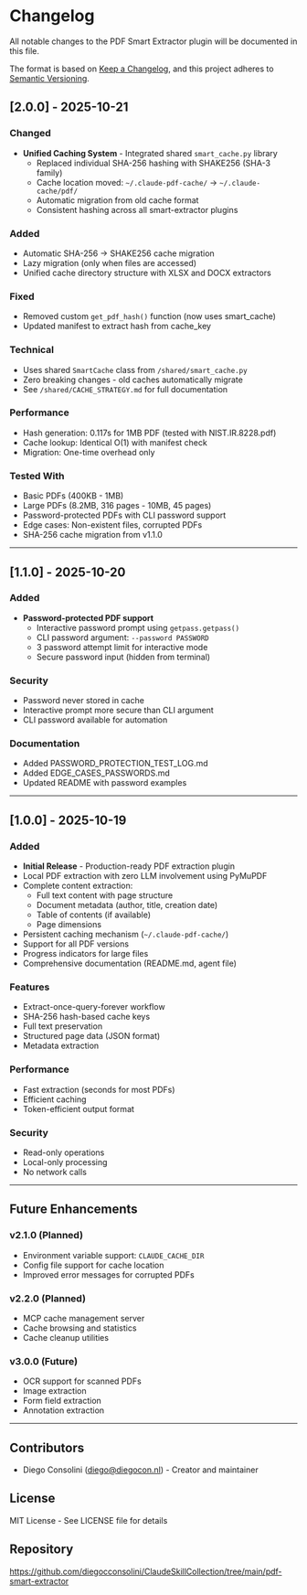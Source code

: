 # Changelog

All notable changes to the PDF Smart Extractor plugin will be documented in this file.

The format is based on [Keep a Changelog](https://keepachangelog.com/en/1.0.0/),
and this project adheres to [Semantic Versioning](https://semver.org/spec/v2.0.0.html).

## [2.0.0] - 2025-10-21

### Changed
- **Unified Caching System** - Integrated shared `smart_cache.py` library
  - Replaced individual SHA-256 hashing with SHAKE256 (SHA-3 family)
  - Cache location moved: `~/.claude-pdf-cache/` → `~/.claude-cache/pdf/`
  - Automatic migration from old cache format
  - Consistent hashing across all smart-extractor plugins

### Added
- Automatic SHA-256 → SHAKE256 cache migration
- Lazy migration (only when files are accessed)
- Unified cache directory structure with XLSX and DOCX extractors

### Fixed
- Removed custom `get_pdf_hash()` function (now uses smart_cache)
- Updated manifest to extract hash from cache_key

### Technical
- Uses shared `SmartCache` class from `/shared/smart_cache.py`
- Zero breaking changes - old caches automatically migrate
- See `/shared/CACHE_STRATEGY.md` for full documentation

### Performance
- Hash generation: 0.117s for 1MB PDF (tested with NIST.IR.8228.pdf)
- Cache lookup: Identical O(1) with manifest check
- Migration: One-time overhead only

### Tested With
- Basic PDFs (400KB - 1MB)
- Large PDFs (8.2MB, 316 pages - 10MB, 45 pages)
- Password-protected PDFs with CLI password support
- Edge cases: Non-existent files, corrupted PDFs
- SHA-256 cache migration from v1.1.0

---

## [1.1.0] - 2025-10-20

### Added
- **Password-protected PDF support**
  - Interactive password prompt using `getpass.getpass()`
  - CLI password argument: `--password PASSWORD`
  - 3 password attempt limit for interactive mode
  - Secure password input (hidden from terminal)

### Security
- Password never stored in cache
- Interactive prompt more secure than CLI argument
- CLI password available for automation

### Documentation
- Added PASSWORD_PROTECTION_TEST_LOG.md
- Added EDGE_CASES_PASSWORDS.md
- Updated README with password examples

---

## [1.0.0] - 2025-10-19

### Added
- **Initial Release** - Production-ready PDF extraction plugin
- Local PDF extraction with zero LLM involvement using PyMuPDF
- Complete content extraction:
  - Full text content with page structure
  - Document metadata (author, title, creation date)
  - Table of contents (if available)
  - Page dimensions
- Persistent caching mechanism (`~/.claude-pdf-cache/`)
- Support for all PDF versions
- Progress indicators for large files
- Comprehensive documentation (README.md, agent file)

### Features
- Extract-once-query-forever workflow
- SHA-256 hash-based cache keys
- Full text preservation
- Structured page data (JSON format)
- Metadata extraction

### Performance
- Fast extraction (seconds for most PDFs)
- Efficient caching
- Token-efficient output format

### Security
- Read-only operations
- Local-only processing
- No network calls

---

## Future Enhancements

### v2.1.0 (Planned)
- Environment variable support: `CLAUDE_CACHE_DIR`
- Config file support for cache location
- Improved error messages for corrupted PDFs

### v2.2.0 (Planned)
- MCP cache management server
- Cache browsing and statistics
- Cache cleanup utilities

### v3.0.0 (Future)
- OCR support for scanned PDFs
- Image extraction
- Form field extraction
- Annotation extraction

---

## Contributors
- Diego Consolini (diego@diegocon.nl) - Creator and maintainer

## License
MIT License - See LICENSE file for details

## Repository
https://github.com/diegocconsolini/ClaudeSkillCollection/tree/main/pdf-smart-extractor
